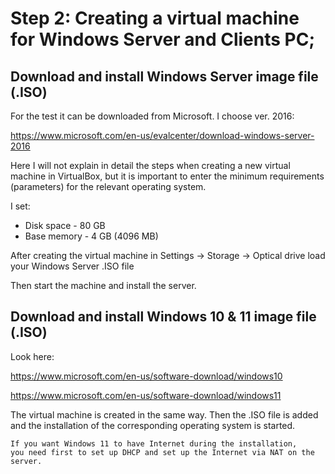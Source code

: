 # Step 2: Creating a virtual machine for Windows Server and Clients PC;

## Download and install Windows Server image file (.ISO) 

For the test it can be downloaded from Microsoft.
I choose ver. 2016: 

https://www.microsoft.com/en-us/evalcenter/download-windows-server-2016

Here I will not explain in detail  the steps when creating a new virtual machine in VirtualBox, but it is important to enter the minimum requirements (parameters) for the relevant operating system.

I set:

- Disk space - 80 GB
- Base memory - 4 GB (4096 MB)

After creating the virtual machine in Settings -> Storage -> Optical drive load your Windows Server .ISO file

Then start the machine and install the server.


## Download and install Windows 10 & 11 image file (.ISO)

Look here:

https://www.microsoft.com/en-us/software-download/windows10

https://www.microsoft.com/en-us/software-download/windows11

The virtual machine is created in the same way. Then the .ISO file is added
and the installation of the corresponding  operating system is started.
```
If you want Windows 11 to have Internet during the installation, 
you need first to set up DHCP and set up the Internet via NAT on the server.
```
